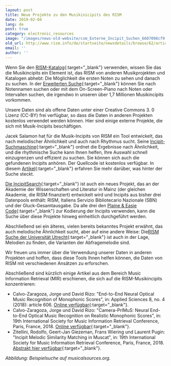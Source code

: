```yaml
---
layout: post
title: Neue Projekte zu den Musikinicipits des RISM
date: 2019-02-04
lang: de
post: true
category: electronic_resources
image: "/images/news-old-website/csm_Externe_Incipit_Suchen_6607098cf9.jpg"
old_url: http://www.rism.info/de/startseite/newsdetails/browse/62/article/64/new-projects-with-risms-music-incipts.html
email: ''
author: ''
---
```


Wenn Sie den [RISM-Katalog](https://opac.rism.info/){:target="_blank"} verwenden, wissen Sie das die Musikincipits ein Element ist, das RISM von anderen Musikprojekten und Katalogen abhebt: Die Möglichkeit die ersten Noten zu sehen und danach zu suchen. In der [Erweiterten Suche](https://opac.rism.info/index.php?id=3){:target="_blank"} können Sie nach Notennamen suchen oder mit dem On-Screen-Piano nach Noten oder Intervallen suchen, die irgendwo in unseren über 1,7 Millionen Musikincipits vorkommen.

Unsere Daten sind als offene Daten unter einer Creative Commons 3. 0 Lizenz (CC-BY) frei verfügbar, so dass die Daten in anderen Projekten kostenlos verwendet werden können. Hier sind einige externe Projekte, die sich mit Musik-Incipits beschäftigen.

Jacek Salamon hat für die Musik-Incipits von RISM ein Tool entwickelt, das nach melodischer Ähnlichkeit und auch nach Rhythmus sucht. Seine [Incipit-Suchmaschine](http://musicalsources.org/){:target="_blank"} ordnet die Ergebnisse nach Ähnlichkeit, und die rhythmische Suche kann Ihnen helfen, Ihre Auswahl schnell einzugrenzen und effizient zu suchen. Sie können sich auch die gefundenen Incipits anhören. Der Quellcode ist kostenlos verfügbar. In diesem [Artikel](https://www.codeproject.com/Articles/1268315/Searching-music-incipits-in-metric-space-with-loca){:target="_blank"} erfahren Sie mehr darüber, was hinter der Suche steckt.

[Die IncipitSearch](https://incipitsearch.adwmainz.net/){:target="_blank"} ist auch ein neues Projekt, das an der Akademie der Wissenschaften und Literatur in Mainz (der gleichen Akademie, die RISM finanziert) entwickelt wird und Incipits aus bisher drei Datenpools enthält: RISM, Italiens Servizio Bibliotecario Nazionale (SBN) und der Gluck-Gesamtausgabe. Da alle drei den [Plaine & Easie Code](http://www.iaml.info/plaine-easie-code){:target="_blank"} zur Kodierung der Incipits verwenden, kann die Suche über diese Projekte hinweg einheitlich durchgeführt werden.

Abschließend sei ein älteres, vielen bereits bekanntes Projekt erwähnt, das auch melodische Ähnlichkeit sucht, aber auf eine andere Weise: Die[RISM Suche der Universität Utrecht](https://www.projects.science.uu.nl/monochord/risma2/query/db){:target="_blank"} ist auch in der Lage, Melodien zu finden, die Varianten der Abfragemelodie sind.

Wir freuen uns immer über die Verwendung unserer Daten in anderen Projekten und hoffen, dass diese Tools Ihnen helfen können, die Daten von RISM mit verschiedenen Ansätzen zu erforschen.

Abschließend sind kürzlich einige Artikel aus dem Bereich Music Information Retrieval (MIR) erschienen, die sich auf die RISM-Musikincipits konzentrieren:

- Calvo-Zaragoza, Jorge und David Rizo: "End-to-End Neural Optical Music Recognition of Monophonic Scores", in: Applied Sciences 8, no. 4 (2018): article 606. [Online verfügbar](https://doi.org/10.3390/app8040606){:target="_blank"}.
- Calvo-Zaragoza, Jorge und David Rizo: "Camera-PrIMuS: Neural End-to-End Optical Music Recognition on Realistic Monophonic Scores", in: 19th International Society for Music Information Retrieval Conference, Paris, France, 2018. [Online verfügbar](http://ismir2018.ircam.fr/doc/pdfs/33_Paper.pdf){:target="_blank"}.
- Zitellini, Rodolfo, Geert-Jan Giezeman, Frans Wiering und Laurent Pugin: "Incipit Melodic Similarity Matching in Muscat", in: 19th International Society for Music Information Retrieval Conference, Paris, France, 2018. [Abstrakt hier verfügbar](http://ismir2018.ircam.fr/pages/events-lbd.html){:target="_blank"}.


_Abbildung: Beispielsuche auf musicalsources.org._


